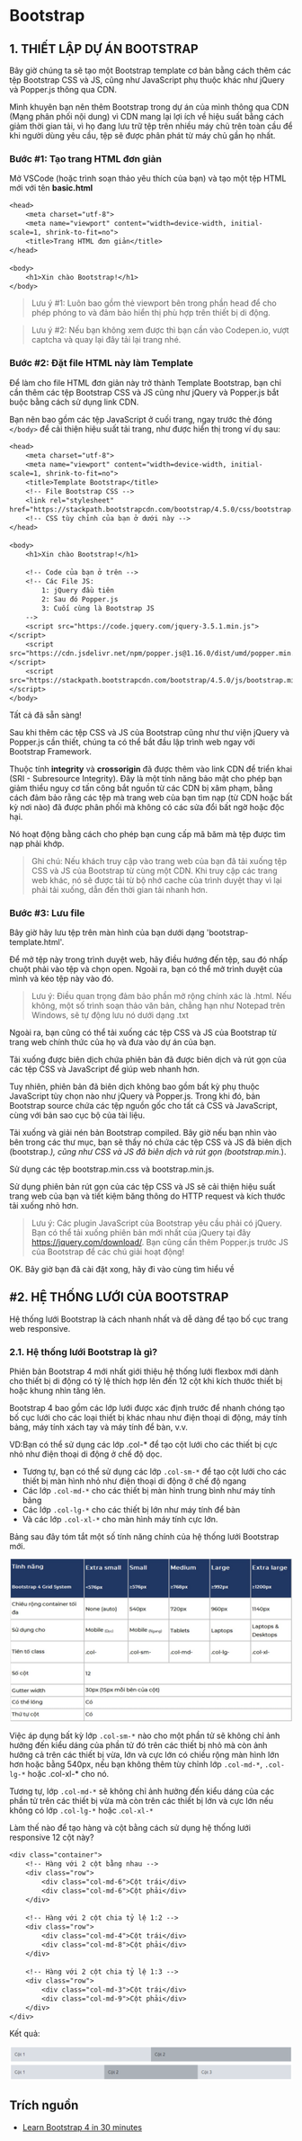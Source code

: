# Bootstrap

## 1. THIẾT LẬP DỰ ÁN BOOTSTRAP

Bây giờ chúng ta sẽ tạo một Bootstrap template cơ bản bằng cách thêm các tệp Bootstrap CSS và JS, cũng như JavaScript phụ thuộc khác như jQuery và Popper.js thông qua CDN.

Mình khuyên bạn nên thêm Bootstrap trong dự án của mình thông qua CDN (Mạng phân phối nội dung) vì CDN mang lại lợi ích về hiệu suất bằng cách giảm thời gian tải, vì họ đang lưu trữ tệp trên nhiều máy chủ trên toàn cầu để khi người dùng yêu cầu, tệp sẽ được phân phát từ máy chủ gần họ nhất.

### Bước #1: Tạo trang HTML đơn giản

Mở VSCode (hoặc trình soạn thảo yêu thích của bạn) và tạo một tệp HTML mới với tên **basic.html**

```
<head>
    <meta charset="utf-8">
    <meta name="viewport" content="width=device-width, initial-scale=1, shrink-to-fit=no">
    <title>Trang HTML đơn giản</title>
</head>

<body>
    <h1>Xin chào Bootstrap!</h1>
</body>
```

> Lưu ý #1: Luôn bao gồm thẻ <meta> viewport bên trong phần head để cho phép phóng to và đảm bảo hiển thị phù hợp trên thiết bị di động.

> Lưu ý #2: Nếu bạn không xem được thì bạn cần vào Codepen.io, vượt captcha và quay lại đây tải lại trang nhé.

### Bước #2: Đặt file HTML này làm Template

Để làm cho file HTML đơn giản này trở thành Template Bootstrap, bạn chỉ cần thêm các tệp Bootstrap CSS và JS cũng như jQuery và Popper.js bắt buộc bằng cách sử dụng link CDN.

Bạn nên bao gồm các tệp JavaScript ở cuối trang, ngay trước thẻ đóng `</body>` để cải thiện hiệu suất tải trang, như được hiển thị trong ví dụ sau:

```
<head>
    <meta charset="utf-8">
    <meta name="viewport" content="width=device-width, initial-scale=1, shrink-to-fit=no">
    <title>Template Bootstrap</title>
    <!-- File Bootstrap CSS -->
    <link rel="stylesheet" href="https://stackpath.bootstrapcdn.com/bootstrap/4.5.0/css/bootstrap.min.css">
    <!-- CSS tùy chỉnh của bạn ở dưới này -->
</head>

<body>
    <h1>Xin chào Bootstrap!</h1>

    <!-- Code của bạn ở trên -->
    <!-- Các File JS:
        1: jQuery đầu tiên
        2: Sau đó Popper.js
        3: Cuối cùng là Bootstrap JS
    -->
    <script src="https://code.jquery.com/jquery-3.5.1.min.js"></script>
    <script src="https://cdn.jsdelivr.net/npm/popper.js@1.16.0/dist/umd/popper.min.js"></script>
    <script src="https://stackpath.bootstrapcdn.com/bootstrap/4.5.0/js/bootstrap.min.js"></script>
</body>
```

Tất cả đã sẵn sàng!

Sau khi thêm các tệp CSS và JS của Bootstrap cũng như thư viện jQuery và Popper.js cần thiết, chúng ta có thể bắt đầu lập trình web ngay với Bootstrap Framework.

Thuộc tính **integrity** và **crossorigin** đã được thêm vào link CDN để triển khai (SRI - Subresource Integrity). Đây là một tính năng bảo mật cho phép bạn giảm thiểu nguy cơ tấn công bắt nguồn từ các CDN bị xâm phạm, bằng cách đảm bảo rằng các tệp mà trang web của bạn tìm nạp (từ CDN hoặc bất kỳ nơi nào) đã được phân phối mà không có các sửa đổi bất ngờ hoặc độc hại.

Nó hoạt động bằng cách cho phép bạn cung cấp mã băm mà tệp được tìm nạp phải khớp.

> Ghi chú: Nếu khách truy cập vào trang web của bạn đã tải xuống tệp CSS và JS của Bootstrap từ cùng một CDN. Khi truy cập các trang web khác, nó sẽ được tải từ bộ nhớ cache của trình duyệt thay vì lại phải tải xuống, dẫn đến thời gian tải nhanh hơn.

### Bước #3: Lưu file

Bây giờ hãy lưu tệp trên màn hình của bạn dưới dạng 'bootstrap-template.html'.

Để mở tệp này trong trình duyệt web, hãy điều hướng đến tệp, sau đó nhấp chuột phải vào tệp và chọn open. Ngoài ra, bạn có thể mở trình duyệt của mình và kéo tệp này vào đó.

> Lưu ý: Điều quan trọng đảm bảo phần mở rộng chính xác là .html. Nếu không, một số trình soạn thảo văn bản, chẳng hạn như Notepad trên Windows, sẽ tự động lưu nó dưới dạng .txt

Ngoài ra, bạn cũng có thể tải xuống các tệp CSS và JS của Bootstrap từ trang web chính thức của họ và đưa vào dự án của bạn.

Tải xuống được biên dịch chứa phiên bản đã được biên dịch và rút gọn của các tệp CSS và JavaScript để giúp web nhanh hơn.

Tuy nhiên, phiên bản đã biên dịch không bao gồm bất kỳ phụ thuộc JavaScript tùy chọn nào như jQuery và Popper.js. Trong khi đó, bản Bootstrap source chứa các tệp nguồn gốc cho tất cả CSS và JavaScript, cùng với bản sao cục bộ của tài liệu.

Tải xuống và giải nén bản Bootstrap compiled. Bây giờ nếu bạn nhìn vào bên trong các thư mục, bạn sẽ thấy nó chứa các tệp CSS và JS đã biên dịch (bootstrap.*), cũng như CSS và JS đã biên dịch và rút gọn (bootstrap.min.*).

Sử dụng các tệp bootstrap.min.css và bootstrap.min.js.

Sử dụng phiên bản rút gọn của các tệp CSS và JS sẽ cải thiện hiệu suất trang web của bạn và tiết kiệm băng thông do HTTP request và kích thước tải xuống nhỏ hơn.

> Lưu ý: Các plugin JavaScript của Bootstrap yêu cầu phải có jQuery. Bạn có thể tải xuống phiên bản mới nhất của jQuery tại đây <https://jquery.com/download/>. Bạn cũng cần thêm Popper.js trước JS của Bootstrap để các chú giải hoạt động!

OK. Bây giờ bạn đã cài đặt xong, hãy đi vào cùng tìm hiểu về

## #2. HỆ THỐNG LƯỚI CỦA BOOTSTRAP

Hệ thống lưới Bootstrap là cách nhanh nhất và dễ dàng để tạo bố cục trang web responsive.

### 2.1. Hệ thống lưới Bootstrap là gì?

Phiên bản Bootstrap 4 mới nhất giới thiệu hệ thống lưới flexbox mới dành cho thiết bị di động có tỷ lệ thích hợp lên đến 12 cột khi kích thước thiết bị hoặc khung nhìn tăng lên.

Bootstrap 4 bao gồm các lớp lưới được xác định trước để nhanh chóng tạo bố cục lưới cho các loại thiết bị khác nhau như điện thoại di động, máy tính bảng, máy tính xách tay và máy tính để bàn, v.v.

VD:Bạn có thể sử dụng các lớp .col-* để tạo cột lưới cho các thiết bị cực nhỏ như điện thoại di động ở chế độ dọc.

* Tương tự, bạn có thể sử dụng các lớp `.col-sm-*` để tạo cột lưới cho các thiết bị màn hình nhỏ như điện thoại di động ở chế độ ngang
* Các lớp `.col-md-*` cho các thiết bị màn hình trung bình như máy tính bảng
* Các lớp `.col-lg-*` cho các thiết bị lớn như máy tính để bàn
* Và các lớp `.col-xl-*` cho màn hình máy tính cực lớn.

Bảng sau đây tóm tắt một số tính năng chính của hệ thống lưới Bootstrap mới.
<p align="center">
    <img alt="Ảnh content" src="./images/tinh-nang-cua-bootstrap.jpg" />
</p>

Việc áp dụng bất kỳ lớp `.col-sm-*` nào cho một phần tử sẽ không chỉ ảnh hưởng đến kiểu dáng của phần tử đó trên các thiết bị nhỏ mà còn ảnh hưởng cả trên các thiết bị vừa, lớn và cực lớn có chiều rộng màn hình lớn hơn hoặc bằng 540px, nếu bạn không thêm tùy chỉnh lớp `.col-md-*`, `.col-lg-*` hoặc .col-xl-* cho nó.

Tương tự, lớp `.col-md-*` sẽ không chỉ ảnh hưởng đến kiểu dáng của các phần tử trên các thiết bị vừa mà còn trên các thiết bị lớn và cực lớn nếu không có lớp `.col-lg-*` hoặc .`col-xl-*`

Làm thế nào để tạo hàng và cột bằng cách sử dụng hệ thống lưới responsive 12 cột này?

```
<div class="container">
    <!-- Hàng với 2 cột bằng nhau -->
    <div class="row">
        <div class="col-md-6">Cột trái</div>
        <div class="col-md-6">Cột phải</div>
    </div>

    <!-- Hàng với 2 cột chia tỷ lệ 1:2 -->
    <div class="row">
        <div class="col-md-4">Cột trái</div>
        <div class="col-md-8">Cột phải</div>
    </div>

    <!-- Hàng với 2 cột chia tỷ lệ 1:3 -->
    <div class="row">
        <div class="col-md-3">Cột trái</div>
        <div class="col-md-9">Cột phải</div>
    </div>
</div>
```

Kết quả:
<p align="center">
    <img alt="Ảnh content" src="./images/Minh-hoa-cach-tao-3-cot-trong-bootstrap.png" />
</p>

## Trích nguồn

* [Learn Bootstrap 4 in 30 minutes](https://www.freecodecamp.org/news/learn-bootstrap-4-in-30-minute-by-building-a-landing-page-website-guide-for-beginners-f64e03833f33/)
